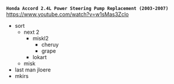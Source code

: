 



**`Honda Accord 2.4L Power Steering Pump Replacement (2003-2007)`**  
https://www.youtube.com/watch?v=w1sMas3Zclo   


- sort
  * next 2
    - miskl2 
      * cheruy
      * grape
    - lokart 
  * misk
- last man
jloere 
- mkirs
